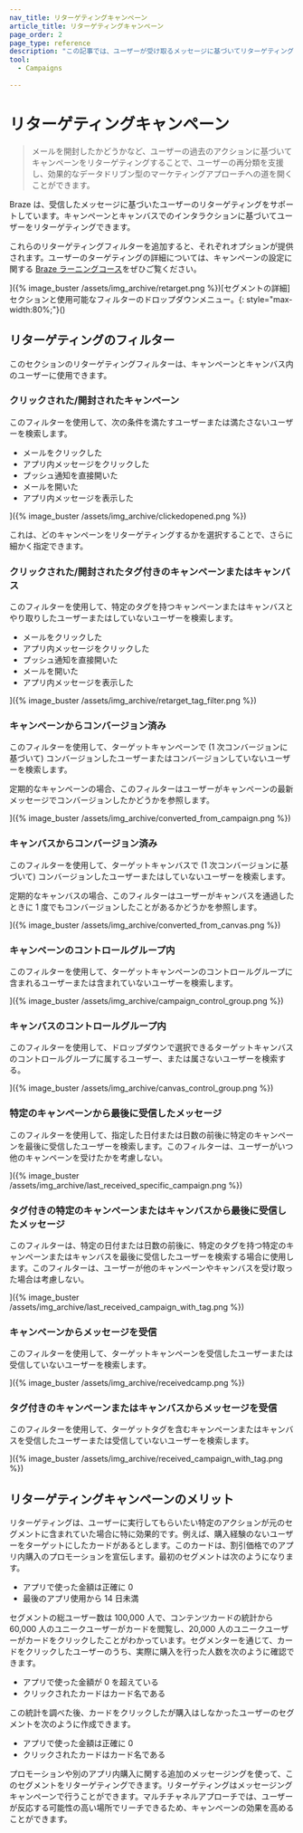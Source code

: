 ```yaml
---
nav_title: リターゲティングキャンペーン
article_title: リターゲティングキャンペーン
page_order: 2
page_type: reference
description: "この記事では、ユーザーが受け取るメッセージに基づいてリターゲティングキャンペーンを検討する方法と理由について説明します。"
tool:
  - Campaigns
  
---
```


# リターゲティングキャンペーン

> メールを開封したかどうかなど、ユーザーの過去のアクションに基づいてキャンペーンをリターゲティングすることで、ユーザーの再分類を支援し、効果的なデータドリブン型のマーケティングアプローチへの道を開くことができます。

Braze は、受信したメッセージに基づいたユーザーのリターゲティングをサポートしています。キャンペーンとキャンバスでのインタラクションに基づいてユーザーをリターゲティングできます。 

これらのリターゲティングフィルターを追加すると、それぞれオプションが提供されます。ユーザーのターゲティングの詳細については、キャンペーンの設定に関する [Braze ラーニングコース](https://learning.braze.com/campaign-setup-delivery-targeting-conversions)をぜひご覧ください。

]({% image_buster /assets/img_archive/retarget.png %})[セグメントの詳細] セクションと使用可能なフィルターのドロップダウンメニュー。{: style="max-width:80%;"}()

## リターゲティングのフィルター

このセクションのリターゲティングフィルターは、キャンペーンとキャンバス内のユーザーに使用できます。

### クリックされた/開封されたキャンペーン

このフィルターを使用して、次の条件を満たすユーザーまたは満たさないユーザーを検索します。

- メールをクリックした
- アプリ内メッセージをクリックした
- プッシュ通知を直接開いた
- メールを開いた
- アプリ内メッセージを表示した

]({% image_buster /assets/img_archive/clickedopened.png %})

これは、どのキャンペーンをリターゲティングするかを選択することで、さらに細かく指定できます。

### クリックされた/開封されたタグ付きのキャンペーンまたはキャンバス

このフィルターを使用して、特定のタグを持つキャンペーンまたはキャンバスとやり取りしたユーザーまたはしていないユーザーを検索します。

- メールをクリックした
- アプリ内メッセージをクリックした
- プッシュ通知を直接開いた
- メールを開いた
- アプリ内メッセージを表示した

]({% image_buster /assets/img_archive/retarget_tag_filter.png %})

### キャンペーンからコンバージョン済み 

このフィルターを使用して、ターゲットキャンペーンで (1 次コンバージョンに基づいて) コンバージョンしたユーザーまたはコンバージョンしていないユーザーを検索します。 

定期的なキャンペーンの場合、このフィルターはユーザーがキャンペーンの最新メッセージでコンバージョンしたかどうかを参照します。

]({% image_buster /assets/img_archive/converted_from_campaign.png %})

### キャンバスからコンバージョン済み 

このフィルターを使用して、ターゲットキャンバスで (1 次コンバージョンに基づいて) コンバージョンしたユーザーまたはしていないユーザーを検索します。

定期的なキャンバスの場合、このフィルターはユーザーがキャンバスを通過したときに 1 度でもコンバージョンしたことがあるかどうかを参照します。

]({% image_buster /assets/img_archive/converted_from_canvas.png %})

### キャンペーンのコントロールグループ内 

このフィルターを使用して、ターゲットキャンペーンのコントロールグループに含まれるユーザーまたは含まれていないユーザーを検索します。

]({% image_buster /assets/img_archive/campaign_control_group.png %})

### キャンバスのコントロールグループ内 

このフィルターを使用して、ドロップダウンで選択できるターゲットキャンバスのコントロールグループに属するユーザー、または属さないユーザーを検索する。

]({% image_buster /assets/img_archive/canvas_control_group.png %})

### 特定のキャンペーンから最後に受信したメッセージ 

このフィルターを使用して、指定した日付または日数の前後に特定のキャンペーンを最後に受信したユーザーを検索します。このフィルターは、ユーザーがいつ他のキャンペーンを受けたかを考慮しない。

]({% image_buster /assets/img_archive/last_received_specific_campaign.png %})

### タグ付きの特定のキャンペーンまたはキャンバスから最後に受信したメッセージ 

このフィルターは、特定の日付または日数の前後に、特定のタグを持つ特定のキャンペーンまたはキャンバスを最後に受信したユーザーを検索する場合に使用します。このフィルターは、ユーザーが他のキャンペーンやキャンバスを受け取った場合は考慮しない。

]({% image_buster /assets/img_archive/last_received_campaign_with_tag.png %})

### キャンペーンからメッセージを受信 

このフィルターを使用して、ターゲットキャンペーンを受信したユーザーまたは受信していないユーザーを検索します。

]({% image_buster /assets/img_archive/receivedcamp.png %})

### タグ付きのキャンペーンまたはキャンバスからメッセージを受信 

このフィルターを使用して、ターゲットタグを含むキャンペーンまたはキャンバスを受信したユーザーまたは受信していないユーザーを検索します。

]({% image_buster /assets/img_archive/received_campaign_with_tag.png %})

## リターゲティングキャンペーンのメリット

リターゲティングは、ユーザーに実行してもらいたい特定のアクションが元のセグメントに含まれていた場合に特に効果的です。例えば、購入経験のないユーザーをターゲットにしたカードがあるとします。このカードは、割引価格でのアプリ内購入のプロモーションを宣伝します。最初のセグメントは次のようになります。

- アプリで使った金額は正確に 0
- 最後のアプリ使用から 14 日未満

セグメントの総ユーザー数は 100,000 人で、コンテンツカードの統計から 60,000 人のユニークユーザーがカードを閲覧し、20,000 人のユニークユーザーがカードをクリックしたことがわかっています。セグメンターを通じて、カードをクリックしたユーザーのうち、実際に購入を行った人数を次のように確認できます。

- アプリで使った金額が 0 を超えている
- クリックされたカードはカード名である

この統計を調べた後、カードをクリックしたが購入はしなかったユーザーのセグメントを次のように作成できます。

- アプリで使った金額は正確に 0
- クリックされたカードはカード名である

プロモーションや別のアプリ内購入に関する追加のメッセージングを使って、このセグメントをリターゲティングできます。リターゲティングはメッセージングキャンペーンで行うことができます。マルチチャネルアプローチでは、ユーザーが反応する可能性の高い場所でリーチできるため、キャンペーンの効果を高めることができます。

